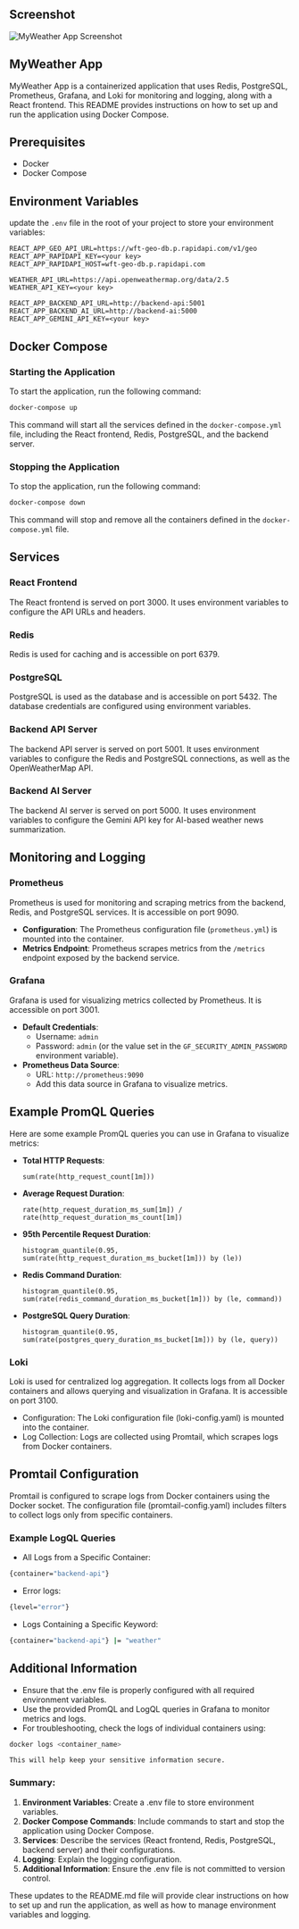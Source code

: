 ## Screenshot

![MyWeather App Screenshot](./assets/screenshot.png)

## MyWeather App

MyWeather App is a containerized application that uses Redis, PostgreSQL, Prometheus, Grafana, and Loki for monitoring and logging, along with a React frontend. This README provides instructions on how to set up and run the application using Docker Compose.

## Prerequisites

- Docker
- Docker Compose

## Environment Variables

update the `.env` file in the root of your project to store your environment variables:

```plaintext
REACT_APP_GEO_API_URL=https://wft-geo-db.p.rapidapi.com/v1/geo
REACT_APP_RAPIDAPI_KEY=<your key>
REACT_APP_RAPIDAPI_HOST=wft-geo-db.p.rapidapi.com

WEATHER_API_URL=https://api.openweathermap.org/data/2.5
WEATHER_API_KEY=<your key>

REACT_APP_BACKEND_API_URL=http://backend-api:5001
REACT_APP_BACKEND_AI_URL=http://backend-ai:5000
REACT_APP_GEMINI_API_KEY=<your key>
```

## Docker Compose

### Starting the Application

To start the application, run the following command:

```bash
docker-compose up
```

This command will start all the services defined in the `docker-compose.yml` file, including the React frontend, Redis, PostgreSQL, and the backend server.

### Stopping the Application

To stop the application, run the following command:

```bash
docker-compose down
```

This command will stop and remove all the containers defined in the `docker-compose.yml` file.

## Services

### React Frontend

The React frontend is served on port 3000. It uses environment variables to configure the API URLs and headers.

### Redis

Redis is used for caching and is accessible on port 6379.

### PostgreSQL

PostgreSQL is used as the database and is accessible on port 5432. The database credentials are configured using environment variables.

### Backend API Server

The backend API server is served on port 5001. It uses environment variables to configure the Redis and PostgreSQL connections, as well as the OpenWeatherMap API.

### Backend AI Server
The backend AI server is served on port 5000. It uses environment variables to configure the Gemini API key for AI-based weather news summarization.

## Monitoring and Logging

### Prometheus

Prometheus is used for monitoring and scraping metrics from the backend, Redis, and PostgreSQL services. It is accessible on port 9090.

- **Configuration**: The Prometheus configuration file (`prometheus.yml`) is mounted into the container.
- **Metrics Endpoint**: Prometheus scrapes metrics from the `/metrics` endpoint exposed by the backend service.

### Grafana

Grafana is used for visualizing metrics collected by Prometheus. It is accessible on port 3001.

- **Default Credentials**:
  - Username: `admin`
  - Password: `admin` (or the value set in the `GF_SECURITY_ADMIN_PASSWORD` environment variable).
- **Prometheus Data Source**:
  - URL: `http://prometheus:9090`
  - Add this data source in Grafana to visualize metrics.

## Example PromQL Queries

Here are some example PromQL queries you can use in Grafana to visualize metrics:

- **Total HTTP Requests**:
  ```promql
  sum(rate(http_request_count[1m]))
  ```

- **Average Request Duration**:
  ```promql
  rate(http_request_duration_ms_sum[1m]) / rate(http_request_duration_ms_count[1m])
  ```

- **95th Percentile Request Duration**:
  ```promql
  histogram_quantile(0.95, sum(rate(http_request_duration_ms_bucket[1m])) by (le))
  ```

- **Redis Command Duration**:
  ```promql
  histogram_quantile(0.95, sum(rate(redis_command_duration_ms_bucket[1m])) by (le, command))
  ```

- **PostgreSQL Query Duration**:
  ```promql
  histogram_quantile(0.95, sum(rate(postgres_query_duration_ms_bucket[1m])) by (le, query))
  ```
### Loki

Loki is used for centralized log aggregation. It collects logs from all Docker containers and allows querying and visualization in Grafana. It is accessible on port 3100.

* Configuration: The Loki configuration file (loki-config.yaml) is mounted into the container.
* Log Collection: Logs are collected using Promtail, which scrapes logs from Docker containers.

## Promtail Configuration

Promtail is configured to scrape logs from Docker containers using the Docker socket. The configuration file (promtail-config.yaml) includes filters to collect logs only from specific containers.

### Example LogQL Queries

* All Logs from a Specific Container:

```bash
{container="backend-api"}
```
* Error logs:
```bash
{level="error"}
```
* Logs Containing a Specific Keyword:
```bash
{container="backend-api"} |= "weather"
```
## Additional Information

* Ensure that the .env file is properly configured with all required environment variables.
* Use the provided PromQL and LogQL queries in Grafana to monitor metrics and logs.
* For troubleshooting, check the logs of individual containers using:
```bash
docker logs <container_name>
```

```
This will help keep your sensitive information secure.
```
### Summary:
1. **Environment Variables**: Create a .env file to store environment variables.
2. **Docker Compose Commands**: Include commands to start and stop the application using Docker Compose.
3. **Services**: Describe the services (React frontend, Redis, PostgreSQL, backend server) and their configurations.
4. **Logging**: Explain the logging configuration.
5. **Additional Information**: Ensure the .env file is not committed to version control.

These updates to the README.md file will provide clear instructions on how to set up and run the application, as well as how to manage environment variables and logging.

